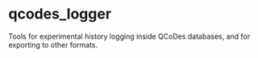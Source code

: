 # qcodes_logger
Tools for experimental history logging inside QCoDes databases, and for exporting to other formats.

